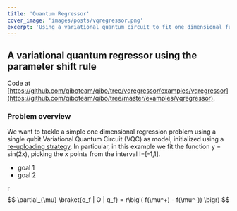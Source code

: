 ```yaml
---
title: 'Quantum Regressor'
cover_image: 'images/posts/vqregressor.png'
excerpt: 'Using a variational quantum circuit to fit one dimensional functions.'
---
```


## A variational quantum regressor using the parameter shift rule

Code at [https://github.com/qiboteam/qibo/tree/vqregressor/examples/vqregressor](https://github.com/qiboteam/qibo/tree/master/examples/vqregressor).

### Problem overview

We want to tackle a simple one dimensional regression problem using a single qubit Variational Quantum Circuit (VQC) as model, initialized using a [re-uploading strategy](https://arxiv.org/abs/1907.02085). In particular, in this example we
fit the function y = sin(2x), picking the x points from the interval I=[-1,1].

* goal 1
* goal 2

r$$ \partial_{\mu} \braket{q_f | O | q_f} = r\bigl( f(\mu^+) - f(\mu^-)) \bigr) $$